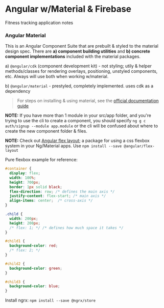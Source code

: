 # Angular w/Material & Firebase

Fitness tracking application notes

### Angular Material

This is an Angular Component Suite that are prebuilt & styled to the material design spec. There are **a) component building utilities** and **b) concrete component implementations** included with the material packages.

a) `@angular/cdk` (component development kit) - not styling; utily & helper methods/classes for rendering overlays, positioning, unstyled components, etc. Always will use both when working w/material.

b) `@angular/material` - prestyled, completely implemented. uses cdk as a dependency

> For steps on installing & using material, see the [official documentation guide](https://material.angular.io/guide/getting-started)

**NOTE:** If you have more than 1 module in your src/app folder, and you're trying to use the cli to create a component, you should specify `ng g c auth/signup --module app.module` or the cli will be confused about where to create the new component folder & files.

**NOTE:** Check out [Angular flex layout](https://github.com/angular/flex-layout); a package for using a css flexbox system in your Ng/Material apps. Use `npm install --save @angular/flex-layout`

Pure flexbox example for reference:

```css
#container {
  display: flex;
  width: 100%;
  height: 700px;
  border: 1px solid black;
  flex-direction: row; /* defines the main axis */
  justify-content: flex-start; /* main axis */
  align-items: center;  /* cross-axis */
}

.child {
  width: 200px;
  height: 200px;
  /* flex: 1; */ /* defines how much space it takes */
}

#child1 {
  background-color: red;
  /* flex: 2; */
}

#child2 {
  background-color: green;
}

#child3 {
  background-color: blue;
}
```

Install ngrx: `npm install --save @ngrx/store`




